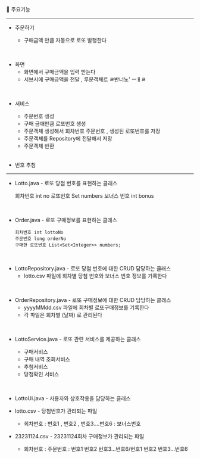 🔸 주요기능

-----

+ 주문하기

    + 구매금액 만큼 자동으로 로또 발행한다

<br>

* 화면
    + 화면에서 구매금액을 입력 받는다
    + 서브시에 구매금액을 전달 , 루문객체르 ㄹ반너노' ㅡㅐㄹ

<br>

* 서비스
    + 주문번호 생성
    + 구매 금애만큼 로또번호 생성
    + 주문객체 생성해서 회차번호 주문번호 , 생성된 로또번호를 저장
    + 주문객체를 Repository에 전달해서 저장
    + 주문객체 반환

  <br>


* 번호 추첨

--------

- Lotto.java - 로또 당첨 번호를 표현하는 클래스

  회차번호 int no
  로또번호 Set<Integer> numbers
  보너스 번호 int bonus

   <br> 

- Order.java - 로또 구매정보를 표현하는 클래스

      회차번호 int lottoNo
      주문번호 long orderNo
      구매한 로또번호 List<Set<Integer>> numbers;

<br>

- LottoRepository.java - 로또 당첨 번호에 대한 CRUD 담당하는 클래스
    + lotto.csv 파일에 회차별 당첨 번호와 보너스 번호 정보를 기록한다

<br>

- OrderRepository.java - 로또 구매정보에 대한 CRUD 담당하는 클래스
    + yyyyMMdd.csv 파일에 회차별 로또구매정보를 기록한다
    + 각 파일은 회차별 (날짜) 로 관리된다

<br>

- LottoService.java - 로또 관련 서비스를 제공하는 클래스

    + 구매서비스
    + 구매 내역 조회서비스
    + 추첨서비스
    + 당첨확인 서비스

<br>

- LottoUi.java - 사용자와 상호작용을 담당하는 클래스


- lotto.csv - 당첨번호가 관리되는 파일
    + 회차번호 : 번호1 , 번호2 , 번호3....번호6 : 보너스번호


- 23231124.csv - 23231124회차 구매정보가 관리되는 파일
    + 회차번호 : 주문번호 : 번호1 번호2 번호3...번호6/번호1 번호2 번호3...번호6